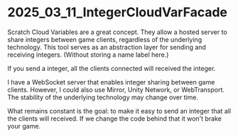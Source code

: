 # 2025_03_11_IntegerCloudVarFacade  

Scratch Cloud Variables are a great concept. 
They allow a hosted server to share integers between game clients, regardless of the underlying technology. 
This tool serves as an abstraction layer for sending and receiving integers.
(Without storing a name label here.)

If you send a integer, all the clients connected will received the integer.  

I have a WebSocket server that enables integer sharing between game clients. 
However, I could also use Mirror, Unity Network, or WebTransport.  
The stability of the underlying technology may change over time.  

What remains constant is the goal: to make it easy to send an integer that all the clients will received.
If we change the code behind that it won't brake your game.

